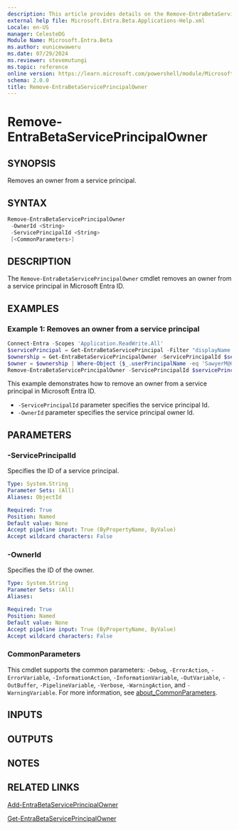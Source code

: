 ```yaml
---
description: This article provides details on the Remove-EntraBetaServicePrincipalOwner command.
external help file: Microsoft.Entra.Beta.Applications-Help.xml
Locale: en-US
manager: CelesteDG
Module Name: Microsoft.Entra.Beta
ms.author: eunicewaweru
ms.date: 07/29/2024
ms.reviewer: stevemutungi
ms.topic: reference
online version: https://learn.microsoft.com/powershell/module/Microsoft.Entra.Beta/Remove-EntraBetaServicePrincipalOwner
schema: 2.0.0
title: Remove-EntraBetaServicePrincipalOwner
---
```


# Remove-EntraBetaServicePrincipalOwner

## SYNOPSIS

Removes an owner from a service principal.

## SYNTAX

```powershell
Remove-EntraBetaServicePrincipalOwner
 -OwnerId <String>
 -ServicePrincipalId <String>
 [<CommonParameters>]
```

## DESCRIPTION

The `Remove-EntraBetaServicePrincipalOwner` cmdlet removes an owner from a service principal in Microsoft Entra ID.

## EXAMPLES

### Example 1: Removes an owner from a service principal

```powershell
Connect-Entra -Scopes 'Application.ReadWrite.All'
$servicePrincipal = Get-EntraBetaServicePrincipal -Filter "displayName eq 'Helpdesk Application'"
$ownership = Get-EntraBetaServicePrincipalOwner -ServicePrincipalId $servicePrincipal.Id | Select-Object Id, userPrincipalName, DisplayName, '@odata.type'
$owner = $ownership | Where-Object {$_.userPrincipalName -eq 'SawyerM@Contoso.com' }
Remove-EntraBetaServicePrincipalOwner -ServicePrincipalId $servicePrincipal.Id -OwnerId $owner.Id
```

This example demonstrates how to remove an owner from a service principal in Microsoft Entra ID.

- `-ServicePrincipalId` parameter specifies the service principal Id.
- `-OwnerId` parameter specifies the service principal owner Id.

## PARAMETERS

### -ServicePrincipalId

Specifies the ID of a service principal.

```yaml
Type: System.String
Parameter Sets: (All)
Aliases: ObjectId

Required: True
Position: Named
Default value: None
Accept pipeline input: True (ByPropertyName, ByValue)
Accept wildcard characters: False
```

### -OwnerId

Specifies the ID of the owner.

```yaml
Type: System.String
Parameter Sets: (All)
Aliases:

Required: True
Position: Named
Default value: None
Accept pipeline input: True (ByPropertyName, ByValue)
Accept wildcard characters: False
```

### CommonParameters

This cmdlet supports the common parameters: `-Debug`, `-ErrorAction`, `-ErrorVariable`, `-InformationAction`, `-InformationVariable`, `-OutVariable`, `-OutBuffer`, `-PipelineVariable`, `-Verbose`, `-WarningAction`, and `-WarningVariable`. For more information, see [about_CommonParameters](https://go.microsoft.com/fwlink/?LinkID=113216).

## INPUTS

## OUTPUTS

## NOTES

## RELATED LINKS

[Add-EntraBetaServicePrincipalOwner](Add-EntraBetaServicePrincipalOwner.md)

[Get-EntraBetaServicePrincipalOwner](Get-EntraBetaServicePrincipalOwner.md)
